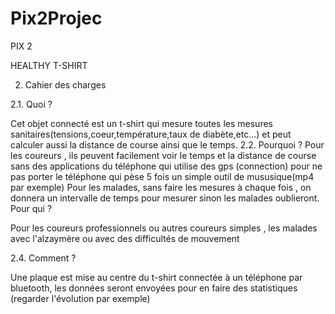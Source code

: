 Pix2Projec
==========

PIX 2


HEALTHY T-SHIRT 

2. Cahier des charges 

2.1. Quoi ? 

Cet objet connecté est un t-shirt qui mesure toutes les mesures sanitaires(tensions,coeur,température,taux de diabète,etc...) et peut calculer aussi la distance de course ainsi que le temps.
2.2. Pourquoi ? 
Pour les coureurs , ils peuvent facilement voir le temps et la distance de course sans des applications du téléphone qui utilise des gps (connection) pour ne pas porter le téléphone qui pèse 5 fois un simple outil de mususique(mp4 par exemple)
Pour les malades, sans faire les mesures à chaque fois , on donnera un intervalle de temps pour mesurer sinon les malades oublieront. 
Pour qui ? 

Pour les coureurs professionnels ou autres coureurs simples , les malades avec l'alzaymère ou avec des difficultés de mouvement 

2.4. Comment ? 

Une plaque est mise au centre du t-shirt connectée à un téléphone par bluetooth, les données seront envoyées pour en faire des statistiques (regarder l'évolution par exemple)

